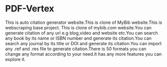 # PDF-Vertex
 This is auto citation generator website.This is clone of MyBib website.This is webscraping base project.
This is clone of mybib.com website.You can generate citation of any url e.g blog,video and website etc.You can search any book by its name or ISBN number and generate its citation.You can search any journal by its title or DOI and generate its citation.You can import any .ref and .res file to generate  citation.There is 50 formats you can change any format according to your need.It has any more features you can explore it. 
